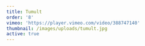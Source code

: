 ```yaml
---
title: Tumult
order: '8'
vimeo: 'https://player.vimeo.com/video/388747140'
thumbnail: /images/uploads/tumult.jpg
active: true
---
```

